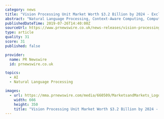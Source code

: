 ```yaml
---
category: news
title: "Vision Processing Unit Market Worth $3.2 Billion by 2024 - Exclusive Report by MarketsandMarkets™"
abstract: "Natural Language Processing, Context-Aware Computing, Computer Vision), Hardware (Processor, Memory, Network), End-User Industry, and Geography - Global Forecast to 2025 MarketsandMarkets™ provides quantified B2B research on 30,000 high growth niche ..."
publishedDateTime: 2019-07-26T14:40:00Z
sourceUrl: https://www.prnewswire.co.uk/news-releases/vision-processing-unit-market-worth-3-2-billion-by-2024-exclusive-report-by-marketsandmarkets-tm--854034884.html
type: article
quality: 31
score: 31
published: false

provider:
  name: PR Newswire
  id: prnewswire.co.uk

topics:
  - AI
  - Natural Language Processing

images:
  - url: https://mma.prnewswire.com/media/660509/MarketsandMarkets_Logo.jpg?p=facebook
    width: 666
    height: 350
    title: "Vision Processing Unit Market Worth $3.2 Billion by 2024 - Exclusive Report by MarketsandMarkets™"
---
```

